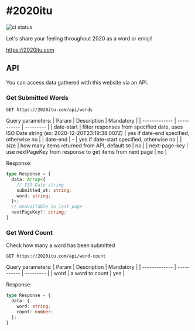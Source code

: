 # #2020itu

![ci status](https://github.com/alif-faishol/2020itu/workflows/ci/badge.svg)

Let's share your feeling throughout 2020 as a word or emoji!

https://2020itu.com

## API

You can access data gathered with this website via an API.

### Get Submitted Words

`GET https://2020itu.com/api/words`

Query parameters:
| Param         | Description | Mandatory |
| ------------- | ----------- | --------- |
| date-start    | filter responses from specified date, uses ISO Date string (ex: 2020-12-20T23:19:38.007Z) | yes if date-end specified, otherwise no |
| date-end      | - | yes if date-start specified, otherwise no |
| size          | how many items returned from API, default `50` | no |
| next-page-key | use nextPageKey from response to get items from next page | no |

Response:
```ts
type Response = {
  data: Array<{
    // ISO Date string
    submitted_at: string;
    word: string;
  }>;
  // Unavailable in last page
  nextPageKey?: string;
}
```

### Get Word Count
Check how many a word has been submitted

`GET https://2020itu.com/api/word-count`

Query parameters:
| Param         | Description | Mandatory |
| ------------- | ----------- | --------- |
| word          | a word to count | yes |

Response:
```ts
type Response = {
  data: {
    word: string;
    count: number;
  };
}
```
